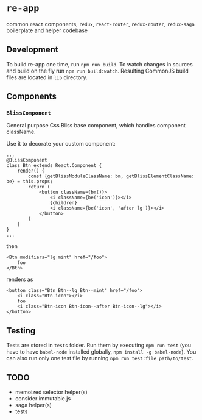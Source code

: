 # `re-app`

common `react` components, `redux`, `react-router`, `redux-router`, `redux-saga` boilerplate and helper codebase

## Development

To build re-app one time, run `npm run build`. To watch changes in sources and build on the fly run `npm run build:watch`. 
Resulting CommonJS build files are located in `lib` directory.

## Components

### `BlissComponent`

General purpose Css Bliss base component, which handles component className.

Use it to decorate your custom component:

    ...
    @BlissComponent
    class Btn extends React.Component {
        render() {
            const {getBlissModuleClassName: bm, getBlissElementClassName: be} = this.props;
            return (
                <button className={bm()}>
                    <i className={be('icon')}></i>
                    {children}
                    <i className={be('icon', 'after lg')}></i>
                </button>
            )
        }
    }
    ...
    
then

    <Btn modifiers="lg mint" href="/foo">
        foo
    </Btn>
    
renders as
    
    <button class="Btn Btn--lg Btn--mint" href="/foo">
        <i class="Btn-icon"></i>
        foo
        <i class="Btn-icon Btn-icon--after Btn-icon--lg"></i>
    </button>

## Testing

Tests are stored in `tests` folder. Run them by executing `npm run test` (you have to have `babel-node` installed globally, `npm install -g babel-node`).
You can also run only one test file by running `npm run test:file path/to/test`.

## TODO

- memoized selector helper(s)
- consider immutable.js
- saga helper(s)
- tests
